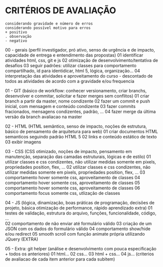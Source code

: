 # CRITÉRIOS DE AVALIAÇÃO
	considerando gravidade e número de erros
	considerando possível motivo para erros
	+ positivo
	. observação
	- negativo

00 - gerais (perfil investigador, pró ativo, senso de urgência e de impacto, capacidade de entrega e entendimento das propostas)
	01 identificar atividades html, css, git e js
	02 otimização de desenvolvimento/tentativa de desafios
	03 seguir padrões: utilizar classes para comportamento compartilhado, id para identidicar, html 5, lógica, organização...
	04 interpretação das atividades e aproveitamento do curso
	- descontado de todos as atividades de acordo com a gravidade e/ou frequencia
	
01 - GIT (básico de workflow: conhecer versionamento, criar branchs, desenvolver e commitar, solicitar e fazer merges sem conflitos)
	01 criar branch a partir da master, nome condizente
	02 fazer um commit e push inicial, com mensagem e conteúdo condizente
	03 fazer commits fracionados, mensagens condizentes, padrão, ...
	04 fazer merge da última versão da branch avaliacao na master

02 - HTML (HTML semântico, senso de impacto, noções de estrutura, básico de pensamento de arquitetura para web)
	01 criar documentos HTML semanticos seguindo padrão HTML 5
	02 links e conteúdo estático de texto
	03 exibir imagens

03 - CSS (CSS otimizado, noções de impacto, pensamento em manutenção, separação das camadas estruturais, lógicas e de estilo)
	01 utilizar classes e css condizentes, não utilizar medidas somente em pixels, propriedades position, flex, ...
	02 utilizar classes e css condizentes, não utilizar medidas somente em pixels, propriedades position, flex, ...
	03 comportamento hover somente css, aproveitamento de classes
	04 comportamento hover somente css, aproveitamento de classes
	05 comportamento hover somente css, aproveitamento de classes
	06 comportamento focus somente css, utlização de classes
	
04 - JS (lógica, dinamização, boas práticas de programação, decisões de projeto, básica otimização de performance, rápido aprendizado extra)
	01 testes de validação, estrutura do arquivo, funções, funcionalidade, código, ...  
	02 comportamento de não enviar até formulário válido
	03 criação de um JSON com os dados do formulário válido
	04 comportamento show/hide e/ou redirect 
	05 smooth scroll com função animate própria utilizando JQuery (EXTRA)

05 - Extra: git helper (análise e desenvolvimento com pouca especificação + todos os anteriores)
	01 html...
	02 css... 
	03 html + css...
	04 js...
	(criterios de avaliacao de cada item anterior para cada subitem)


	
